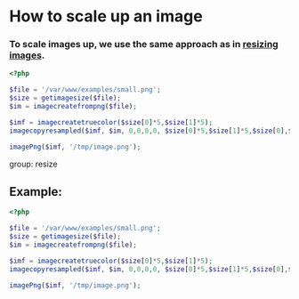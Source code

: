 # How to scale up an image

### To scale images up, we use the same approach as in [resizing images](https://onelinerhub.com/php-gd/how-to-resize-image).

```php
<?php

$file = '/var/www/examples/small.png';
$size = getimagesize($file);
$im = imagecreatefrompng($file);

$imf = imagecreatetruecolor($size[0]*5,$size[1]*5);
imagecopyresampled($imf, $im, 0,0,0,0, $size[0]*5,$size[1]*5,$size[0],$size[1]);

imagePng($imf, '/tmp/image.png');
```


group: resize

## Example: 
```php
<?php

$file = '/var/www/examples/small.png';
$size = getimagesize($file);
$im = imagecreatefrompng($file);

$imf = imagecreatetruecolor($size[0]*5,$size[1]*5);
imagecopyresampled($imf, $im, 0,0,0,0, $size[0]*5,$size[1]*5,$size[0],$size[1]);

imagePng($imf, '/tmp/image.png');
```


